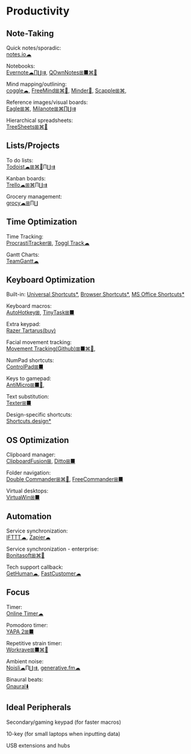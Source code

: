 # Productivity

## Note-Taking

Quick notes/sporadic:  
[notes.io☁](http://notes.io/)

Notebooks:  
[Evernote☁∏∐⇉](https://evernote.com/),
[QOwnNotes⊞■⌘🐧](https://www.qownnotes.org/)

Mind mapping/outlining:  
[coggle☁](https://coggle.it/),
[FreeMind⊞⌘🐧](http://freemind.sourceforge.net/wiki/index.php/Main_Page),
[Minder🐧](https://github.com/phase1geo/Minder),
[Scapple⊞⌘](https://www.literatureandlatte.com/scapple/overview),

Reference images/visual boards:  
[Eagle⊞⌘](https://en.eagle.cool/),
[Milanote⊞⌘∏∐⇉](https://milanote.com/)

Hierarchical spreadsheets:  
[TreeSheets⊞⌘🐧](http://strlen.com/treesheets/)

## Lists/Projects

To do lists:  
[Todoist☁⊞⌘🐧∏∐⇉](https://todoist.com/)

Kanban boards:  
[Trello☁⊞⌘∏∐⇉](https://trello.com/)

Grocery management:  
[grocy☁⊞∏∐](https://grocy.info/)

## Time Optimization

Time Tracking:  
[ProcrastiTracker⊞](http://strlen.com/procrastitracker/),
[Toggl Track☁](https://toggl.com/)

Gantt Charts:  
[TeamGantt☁](https://www.teamgantt.com/)

## Keyboard Optimization

Built-in:
[Universal Shortcuts*](https://stucky.tech/toolbox/u),
[Browser Shortcuts*](https://stucky.tech/toolbox/b),
[MS Office Shortcuts*](https://stucky.tech/toolbox/o)

Keyboard macros:  
[AutoHotkey⊞](https://www.autohotkey.com/),
[TinyTask⊞■](https://thetinytask.com/)

Extra keypad:  
[Razer Tartarus(buy)](https://www.razer.com/search/tartarus)

Facial movement tracking:  
[Movement Tracking(Github)⊞■⌘🐧](https://github.com/surya-veer/movement-tracking),

NumPad shortcuts:  
[ControlPad⊞■](https://sector-seven.com/software/controlpad)

Keys to gamepad:  
[AntiMicro⊞■🐧](https://github.com/AntiMicro/antimicro),

Text substitution:  
[Texter⊞■](https://texter.en.softonic.com/)

Design-specific shortcuts:  
[Shortcuts.design*](https://shortcuts.design/)

## OS Optimization

Clipboard manager:  
[ClipboardFusion⊞](https://www.clipboardfusion.com/),
[Ditto⊞■](https://ditto-cp.sourceforge.io/)

Folder navigation:  
[Double Commander⊞⌘🐧](https://doublecmd.sourceforge.io/),
[FreeCommander⊞■](https://freecommander.com/en/summary/)

Virtual desktops:  
[VirtuaWin⊞■](https://virtuawin.sourceforge.io/)

## Automation

Service synchronization:  
[IFTTT☁](https://ifttt.com),
[Zapier☁](https://zapier.com/)

Service synchronization - enterprise:  
[Bonitasoft⊞⌘🐧](https://www.bonitasoft.com/)

Tech support callback:  
[GetHuman☁](https://gethuman.com/),
[FastCustomer☁](http://www.fastcustomer.com/)

## Focus

Timer:  
[Online Timer☁](http://www.timer-tab.com/)

Pomodoro timer:  
[YAPA 2⊞■](https://github.com/YetAnotherPomodoroApp/YAPA-2)

Repetitive strain timer:  
[Workrave⊞■⌘🐧](http://www.workrave.org/)

Ambient noise:  
[Noisli☁∏∐⇉](https://www.noisli.com/),
[generative.fm☁](https://generative.fm/)

Binaural beats:  
[Gnaural⬇️](https://sourceforge.net/projects/gnaural/)

## Ideal Peripherals

Secondary/gaming keypad (for faster macros)

10-key (for small laptops when inputting data)

USB extensions and hubs

